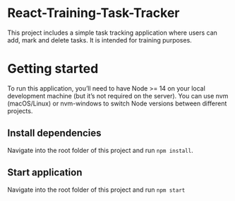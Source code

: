 # React-Training-Task-Tracker

This project includes a simple task tracking application where users can add, mark and delete tasks. It is intended for training purposes.

# Getting started

To run this application, you’ll need to have Node >= 14 on your local development machine (but it’s not required on the server).
You can use nvm (macOS/Linux) or nvm-windows to switch Node versions between different projects.

## Install dependencies

Navigate into the root folder of this project and run `npm install`.

## Start application

Navigate into the root folder of this project and run `npm start`
